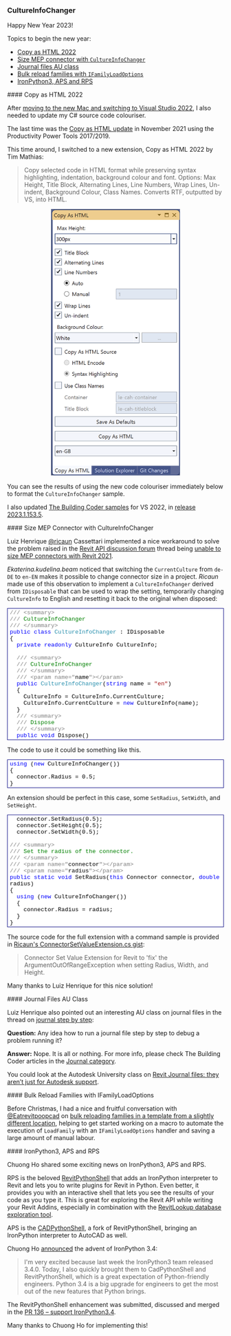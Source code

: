<head>
<meta http-equiv="Content-Type" content="text/html; charset=utf-8">
<link rel="stylesheet" type="text/css" href="bc.css">
<script src="https://cdn.rawgit.com/google/code-prettify/master/loader/run_prettify.js" type="text/javascript"></script>
</head>

<!---

- ricaun CultureInfoChanger with IDisposable 
  Unable to size MEP connectors with Revit 2021
  https://forums.autodesk.com/t5/revit-api-forum/unable-to-size-mep-connectors-with-revit-2021/m-p/9609260
  https://autodesk.slack.com/archives/C0SR6NAP8/p1671830340476069

- Bulk reloading families in a template from a slightly different location
  https://forums.autodesk.com/t5/revit-api-forum/bulk-reloading-families-in-a-template-from-a-slightly-different/td-p/11623721

- RPS + APS
  https://www.linkedin.com/posts/chuongmep_bim-python-ironpython3-activity-7009453448463077377-cQtY?utm_source=share&utm_medium=member_desktop
  Chuong Ho
  Ironpython 3.4 coming
  I'm very excited because last week the Ironpython3 team released 3.4.0. And today I also quickly brought them to CadPythonShell and RevitPythonShell, which is a great expectation of Python-friendly engineers, and Python 3.4 is a big upgrade for engineers to get the most out of these features. new feature that python brings.
  CadPythonShell : https://lnkd.in/gj6Bxqiq
  RevitPythonShell: https://lnkd.in/g5-r5PWU

- ChatGPT in academia:
  https://academia.stackexchange.com/questions/191643/how-should-a-faculty-deal-with-the-problem-of-artificial-intelligence-ai-gener?utm_source=Iterable

- Mohamed Elimam, SIAC Construction, using ChatGOT with Revit API
  https://www.linkedin.com/posts/mohamed-elimam_programming-chatgbt-ai-activity-7010260045649063936-dQds?utm_source=share&utm_medium=member_desktop

- journal files au class
  Journal - step by step
  https://forums.autodesk.com/t5/revit-api-forum/journal-step-by-step/m-p/11625744
  [Q] is any idea to run journal file step by step to debug where is e problem to run all journal file? 
  [A] Nope. It is all or nothing. For more info, please check The Building Coder articles: https://thebuildingcoder.typepad.com/blog/journal/
  There is this Autodesk University class about Journal Files.
  Revit Journal Files: They Aren’t Just for Autodesk Support:
  https://www.autodesk.com/autodesk-university/class/Revit-Journal-Files-They-Arent-Just-Autodesk-Support-2018#video

twitter:


&ndash; 
...

linkedin:



#bim #DynamoBim #ForgeDevCon #Revit #API #IFC #SDK #AI #VisualStudio #Autodesk #AEC #adsk

the [Revit API discussion forum](http://forums.autodesk.com/t5/revit-api-forum/bd-p/160) thread

<center>
<img src="img/" alt="" title="" width="600" height=""/>
<p style="font-size: 80%; font-style:italic"></p>
</center>

<pre class="code">
</pre>

-->

### CultureInfoChanger

Happy New Year 2023!

Topics to begin the new year:

- [Copy as HTML 2022](#2)
- [Size MEP connector with `CultureInfoChanger`](#3)
- [Journal files AU class](#4)
- [Bulk reload families with `IFamilyLoadOptions`](#5)
- [IronPython3, APS and RPS](#6)

####<a name="2"></a> Copy as HTML 2022

After [moving to the new Mac and switching to Visual Studio 2022](https://thebuildingcoder.typepad.com/blog/2022/12/exploring-arm-chatgpt-nairobi-and-the-tsp.html#11),
I also needed to update my C# source code colouriser.

The last time was the
[Copy as HTML update](https://thebuildingcoder.typepad.com/blog/2021/11/revit-20221-sdk-revitlookup-build-and-install.html#7) in November 2021 using the Productivity Power Tools 2017/2019.

This time around, I switched to a new extension, Copy as HTML 2022 by Tim Mathias:

> Copy selected code in HTML format while preserving syntax highlighting, indentation, background colour and font.
Options: Max Height, Title Block, Alternating Lines, Line Numbers, Wrap Lines, Un-indent, Background Colour, Class Names.
Converts RTF, outputted by VS, into HTML.

<center>
<img src="img/copyashtml2022.png" alt="Copy As HTML 2022" title="Copy As HTML 2022" width="300"/>  <!-- 586 × 1206 pixels -->
</center>

You can see the results of using the new code colouriser immediately below to format the `CultureInfoChanger` sample.

I also updated [The Building Coder samples](https://github.com/jeremytammik/the_building_coder_samples) for VS 2022, in
[release 2023.1.153.5](https://github.com/jeremytammik/the_building_coder_samples/releases/tag/2023.1.153.5).

####<a name="3"></a> Size MEP Connector with CultureInfoChanger

Luiz Henrique [@ricaun](https://github.com/ricaun) Cassettari implemented a nice workaround to solve the problem raised in
the [Revit API discussion forum](http://forums.autodesk.com/t5/revit-api-forum/bd-p/160) thread
being [unable to size MEP connectors with Revit 2021](https://forums.autodesk.com/t5/revit-api-forum/unable-to-size-mep-connectors-with-revit-2021/m-p/9609260).

<i>Ekaterina.kudelina.beam</i> noticed that switching the `CurrentCulture` from `de-DE` to `en-EN` makes it possible to change connector size in a project. <i>Ricaun</i> made use of this observation to implement a `CultureInfoChanger` derived from `IDisposable` that can be used to wrap the setting, temporarily changing `CultureInfo` to English and resetting it back to the original when disposed:

<!--

/// <summary>
/// CultureInfoChanger
/// </summary>
public class CultureInfoChanger : IDisposable
{
    private readonly CultureInfo CultureInfo;

    /// <summary>
    /// CultureInfoChanger
    /// </summary>
    /// <param name="name"></param>
    public CultureInfoChanger(string name = "en")
    {
        CultureInfo = CultureInfo.CurrentCulture;
        CultureInfo.CurrentCulture = new CultureInfo(name);
    }
    /// <summary>
    /// Dispose
    /// </summary>
    public void Dispose()
    {
        CultureInfo.CurrentCulture = CultureInfo;
    }
}

-->

<div style="border: #000080 1px solid; color: #000; font-family: 'Cascadia Mono', Consolas, 'Courier New', Courier, Monospace; font-size: 10pt">
<div style="background-color: #ffffff; color: #000000; max-height: 300px; overflow: auto; padding: 2px 5px;"><span style="color:#808080">///</span><span style="color:#008000"> </span><span style="color:#808080">&lt;summary&gt;</span><br>
<span style="color:#808080">///</span><span style="color:#008000"> CultureInfoChanger</span><br>
<span style="color:#808080">///</span><span style="color:#008000"> </span><span style="color:#808080">&lt;/summary&gt;</span><br>
<span style="color:#0000ff">public</span> <span style="color:#0000ff">class</span> <span style="color:#2b91af">CultureInfoChanger</span> : IDisposable<br>
{<br>
&#160; <span style="color:#0000ff">private</span> <span style="color:#0000ff">readonly</span> CultureInfo CultureInfo;<br>
<br>
&#160; <span style="color:#808080">///</span><span style="color:#008000"> </span><span style="color:#808080">&lt;summary&gt;</span><br>
&#160; <span style="color:#808080">///</span><span style="color:#008000"> CultureInfoChanger</span><br>
&#160; <span style="color:#808080">///</span><span style="color:#008000"> </span><span style="color:#808080">&lt;/summary&gt;</span><br>
&#160; <span style="color:#808080">///</span><span style="color:#008000"> </span><span style="color:#808080">&lt;param</span> <span style="color:#808080">name=&quot;</span>name<span style="color:#808080">&quot;&gt;&lt;/param&gt;</span><br>
&#160; <span style="color:#0000ff">public</span> <span style="color:#2b91af">CultureInfoChanger</span>(<span style="color:#0000ff">string</span> name = <span style="color:#a31515">&quot;en&quot;</span>)<br>
&#160; {<br>
&#160;&#160;&#160; CultureInfo = CultureInfo.CurrentCulture;<br>
&#160;&#160;&#160; CultureInfo.CurrentCulture = <span style="color:#0000ff">new</span> CultureInfo(name);<br>
&#160; }<br>
&#160; <span style="color:#808080">///</span><span style="color:#008000"> </span><span style="color:#808080">&lt;summary&gt;</span><br>
&#160; <span style="color:#808080">///</span><span style="color:#008000"> Dispose</span><br>
&#160; <span style="color:#808080">///</span><span style="color:#008000"> </span><span style="color:#808080">&lt;/summary&gt;</span><br>
&#160; <span style="color:#0000ff">public</span> <span style="color:#0000ff">void</span> Dispose()<br>
&#160; {<br>
&#160;&#160;&#160; CultureInfo.CurrentCulture = CultureInfo;<br>
&#160; }<br>
}</div>
</div>

The code to use it could be something like this.

<!--

<pre class="code">
using (new CultureInfoChanger())
{
    connector.Radius = 0.5;
}
</pre>

-->

<div style="border: #000080 1px solid; color: #000; font-family: 'Cascadia Mono', Consolas, 'Courier New', Courier, Monospace; font-size: 10pt">
<div style="background-color: #ffffff; color: #000000; max-height: 300px; overflow: auto; padding: 2px 5px;"><span style="color:#0000ff">using</span> (<span style="color:#0000ff">new</span> CultureInfoChanger())<br>
{<br>
&#160; connector.Radius = 0.5;<br>
}</div>
</div>

An extension should be perfect in this case, some `SetRadius`, `SetWidth`, and `SetHeight`.

<!--

<pre class="code">
  connector.SetRadius(0.5);
  connector.SetHeight(0.5);
  connector.SetWidth(0.5);

/// <summary>
/// Set the radius of the connector. 
/// </summary>
/// <param name="connector"></param>
/// <param name="radius"></param>
public static void SetRadius(this Connector connector, double radius)
{
    using (new CultureInfoChanger())
    {
        connector.Radius = radius;
    }
}
</pre>

-->

<div style="border: #000080 1px solid; color: #000; font-family: 'Cascadia Mono', Consolas, 'Courier New', Courier, Monospace; font-size: 10pt">
<div style="background-color: #ffffff; color: #000000; max-height: 300px; overflow: auto; padding: 2px 5px;">
&#160; connector.SetRadius(0.5);<br>
&#160; connector.SetHeight(0.5);<br>
&#160; connector.SetWidth(0.5);<br>
<br>
<span style="color:#808080">///</span><span style="color:#008000"> </span><span style="color:#808080">&lt;summary&gt;</span><br>
<span style="color:#808080">///</span><span style="color:#008000"> Set the radius of the connector. </span><br>
<span style="color:#808080">///</span><span style="color:#008000"> </span><span style="color:#808080">&lt;/summary&gt;</span><br>
<span style="color:#808080">///</span><span style="color:#008000"> </span><span style="color:#808080">&lt;param</span> <span style="color:#808080">name=&quot;</span>connector<span style="color:#808080">&quot;&gt;&lt;/param&gt;</span><br>
<span style="color:#808080">///</span><span style="color:#008000"> </span><span style="color:#808080">&lt;param</span> <span style="color:#808080">name=&quot;</span>radius<span style="color:#808080">&quot;&gt;&lt;/param&gt;</span><br>
<span style="color:#0000ff">public</span> <span style="color:#0000ff">static</span> <span style="color:#0000ff">void</span> SetRadius(<span style="color:#0000ff">this</span> Connector connector, <span style="color:#0000ff">double</span> radius)<br>
{<br>
&#160; <span style="color:#0000ff">using</span> (<span style="color:#0000ff">new</span> CultureInfoChanger())<br>
&#160; {<br>
&#160;&#160;&#160; connector.Radius = radius;<br>
&#160; }<br>
}</div>
</div>

The source code for the full extension with a command sample is provided in
[Ricaun's ConnectorSetValueExtension.cs gist](https://gist.github.com/ricaun/693470e914295786fa62a2be6c67e662):

> Connector Set Value Extension for Revit to 'fix' the ArgumentOutOfRangeException when setting Radius, Width, and Height.

Many thanks to Luiz Henrique for this nice solution!


####<a name="4"></a> Journal Files AU Class

Luiz Henrique also pointed out an interesting AU class on journal files in the thread
on [journal step by step](https://forums.autodesk.com/t5/revit-api-forum/journal-step-by-step/m-p/11625744):

**Question:** Any idea how to run a journal file step by step to debug a problem running it?

**Answer:** Nope. It is all or nothing.
For more info, please check The Building Coder articles in the [Journal category](https://thebuildingcoder.typepad.com/blog/journal).

You could look at the Autodesk University class 
on [Revit Journal files: they aren’t just for Autodesk support](https://www.autodesk.com/autodesk-university/class/Revit-Journal-Files-They-Arent-Just-Autodesk-Support-2018#video).

####<a name="5"></a> Bulk Reload Families with IFamilyLoadOptions

Before Christmas, I had a nice and fruitful conversation
with [@Eatrevitpoopcad](https://forums.autodesk.com/t5/user/viewprofilepage/user-id/10364294)
on [bulk reloading families in a template from a slightly different location](https://forums.autodesk.com/t5/revit-api-forum/bulk-reloading-families-in-a-template-from-a-slightly-different/td-p/11623721),
helping to get started working on a macro to automate the execution of `LoadFamily` with an `IFamilyLoadOptions` handler and saving a large amount of manual labour.

####<a name="6"></a> IronPython3, APS and RPS

Chuong Ho shared some exciting news on IronPython3, APS and RPS.

RPS is the beloved [RevitPythonShell](ttps://github.com/architecture-building-systems/revitpythonshell) that
adds an IronPython interpreter to Revit and lets you to write plugins for Revit in Python.
Even better, it provides you with an interactive shell that lets you see the results of your code as you type it.
This is great for exploring the Revit API while writing your Revit Addins, especially in combination with
the [RevitLookup database exploration tool](https://github.com/jeremytammik/RevitLookup).

APS is the [CADPythonShell](https://github.com/chuongmep/CadPythonShell), a fork of RevitPythonShell, bringing an IronPython interpreter to AutoCAD as well.

Chuong Ho [announced](https://www.linkedin.com/posts/chuongmep_bim-python-ironpython3-activity-7009453448463077377-cQtY?utm_source=share&utm_medium=member_desktop) the
advent of IronPython 3.4:

> I'm very excited because last week the IronPython3 team released 3.4.0.
Today, I also quickly brought them to CadPythonShell and RevitPythonShell, which is a great expectation of Python-friendly engineers. Python 3.4 is a big upgrade for engineers to get the most out of the new features that Python brings.

The RevitPythonShell enhancement was submitted, discussed and merged in
the [PR 136 &ndash; support IronPython3.4](https://github.com/architecture-building-systems/revitpythonshell/pull/136).

Many thanks to Chuong Ho for implementing this!



